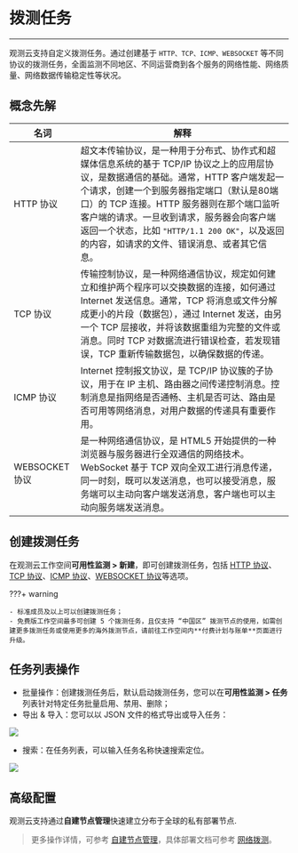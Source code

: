 # 拨测任务
---


观测云支持自定义拨测任务。通过创建基于 `HTTP、TCP、ICMP、WEBSOCKET` 等不同协议的拨测任务，全面监测不同地区、不同运营商到各个服务的网络性能、网络质量、网络数据传输稳定性等状况。

## 概念先解

| 名词           | 解释            |
| -----------    | ------------------     |
| HTTP 协议      | 超文本传输协议，是一种用于分布式、协作式和超媒体信息系统的基于 TCP/IP 协议之上的应用层协议，是数据通信的基础。通常，HTTP 客户端发起一个请求，创建一个到服务器指定端口（默认是80端口）的 TCP 连接。HTTP 服务器则在那个端口监听客户端的请求。一旦收到请求，服务器会向客户端返回一个状态，比如 `"HTTP/1.1 200 OK"`，以及返回的内容，如请求的文件、错误消息、或者其它信息。 |
| TCP 协议       | 传输控制协议，是一种网络通信协议，规定如何建立和维护两个程序可以交换数据的连接，如何通过 Internet 发送信息。通常，TCP 将消息或文件分解成更小的片段（数据包），通过 Internet 发送，由另一个 TCP 层接收，并将该数据重组为完整的文件或消息。同时 TCP 对数据流进行错误检查，若发现错误，TCP 重新传输数据包，以确保数据的传递。  |
| ICMP 协议      | Internet 控制报文协议，是 TCP/IP 协议簇的子协议，用于在 IP 主机、路由器之间传递控制消息。控制消息是指网络是否通畅、主机是否可达、路由是否可用等网络消息，对用户数据的传递具有重要作用。          |
| WEBSOCKET 协议 | 是一种网络通信协议，是 HTML5 开始提供的一种浏览器与服务器进行全双通信的网络技术。WebSocket 基于 TCP 双向全双工进行消息传递，同一时刻，既可以发送消息，也可以接受消息，服务端可以主动向客户端发送消息，客户端也可以主动向服务端发送消息。         |


## 创建拨测任务

在观测云工作空间**可用性监测 > 新建**，即可创建拨测任务，包括 [HTTP 协议](./http.md)、[TCP 协议](./tcp.md)、[ICMP 协议](./icmp.md)、[WEBSOCKET 协议](./websocket.md)等选项。

<!-- markdownlint-disable MD046 -->
???+ warning

    - 标准成员及以上可以创建拨测任务；
    - 免费版工作空间最多可创建 5 个拨测任务，且仅支持 “中国区” 拨测节点的使用，如需创建更多拨测任务或使用更多的海外拨测节点，请前往工作空间内**付费计划与账单**页面进行升级。
<!-- markdownlint-enabl -->

## 任务列表操作

- 批量操作：创建拨测任务后，默认启动拨测任务，您可以在**可用性监测 > 任务**列表针对特定任务批量启用、禁用、删除；
- 导出 & 导入：您可以以 JSON 文件的格式导出或导入任务：

![](../img/8.use_4.png)

- 搜索：在任务列表，可以输入任务名称快速搜索定位。

![](../img/search.png)

## 高级配置

观测云支持通过**自建节点管理**快速建立分布于全球的私有部署节点.

> 更多操作详情，可参考 [自建节点管理](../self-node.md)，具体部署文档可参考 [网络拨测](../../integrations/dialtesting.md)。

